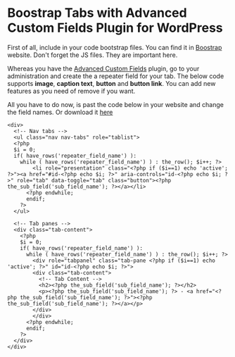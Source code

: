 # Boostrap Tabs with Advanced Custom Fields Plugin for WordPress

First of all, include in your code bootstrap files. You can find it in [Boostrap](http://getbootstrap.com/getting-started/) website. Don't forget the JS files. They are important here.

Whereas you have the [Advanced Custom Fields](https://www.advancedcustomfields.com) plugin, go to your administration and create the a repeater field for your tab. The below code supports **image**, **caption text**, **button** and **button link**. You can add new features as you need of remove if you want.

All you have to do now, is past the code below in your website and change the field names. Or download it [here](https://github.com/quevenrib/wp-help/blob/master/sliders/slider-carousel.php)

    <div>
      <!-- Nav tabs -->
      <ul class="nav nav-tabs" role="tablist">
      <?php
      $i = 0;
      if( have_rows('repeater_field_name') ):
        while ( have_rows('repeater_field_name') ) : the_row(); $i++; ?>
            <li role="presentation" class="<?php if ($i==1) echo 'active'; ?>"><a href="#id-<?php echo $i; ?>" aria-controls="id-<?php echo $i; ?>" role="tab" data-toggle="tab" class="button"><?php the_sub_field('sub_field_name'); ?></a></li>
          <?php endwhile;
          endif;
        ?>
      </ul>

      <!-- Tab panes -->
      <div class="tab-content">
        <?php
        $i = 0;
        if( have_rows('repeater_field_name') ):
          while ( have_rows('repeater_field_name') ) : the_row(); $i++; ?>
            <div role="tabpanel" class="tab-pane <?php if ($i==1) echo 'active'; ?>" id="id-<?php echo $i; ?>">
            <div class="tab-content">
              <!-- Tab Content -->
              <h2><?php the_sub_field('sub_field_name'); ?></h2>
              <p><?php the_sub_field('sub_field_name'); ?> - <a href="<?php the_sub_field('sub_field_name'); ?>"><?php the_sub_field('sub_field_name'); ?></a></p>
            </div>
            </div>
          <?php endwhile;
          endif;
        ?>
      </div>
    </div>
